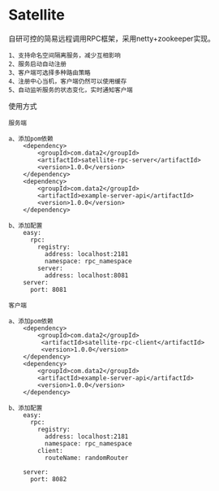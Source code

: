 # Satellite
自研可控的简易远程调用RPC框架，采用netty+zookeeper实现。

    1、支持命名空间隔离服务，减少互相影响
    2、服务启动自动注册
    3、客户端可选择多种路由策略
    4、注册中心当机，客户端仍然可以使用缓存
    5、自动监听服务的状态变化，实时通知客户端
    

使用方式

    服务端
    
    a、添加pom依赖
        <dependency>
            <groupId>com.data2</groupId>
            <artifactId>satellite-rpc-server</artifactId>
            <version>1.0.0</version>
        </dependency>
        <dependency>
            <groupId>com.data2</groupId>
            <artifactId>example-server-api</artifactId>
            <version>1.0.0</version>
        </dependency>           

    b、添加配置
        easy:
          rpc:
            registry:
              address: localhost:2181
              namespace: rpc_namespace
            server:
              address: localhost:8081
        server:
          port: 8081

    客户端
    
    a、添加pom依赖
        <dependency>
            <groupId>com.data2</groupId>
             <artifactId>satellite-rpc-client</artifactId>
             <version>1.0.0</version>
        </dependency>
        <dependency>
            <groupId>com.data2</groupId>
            <artifactId>example-server-api</artifactId>
            <version>1.0.0</version>
        </dependency>
        
    b、添加配置
        easy:
          rpc:
            registry:
              address: localhost:2181
              namespace: rpc_namespace
            client:
              routeName: randomRouter
        
        server:
          port: 8082